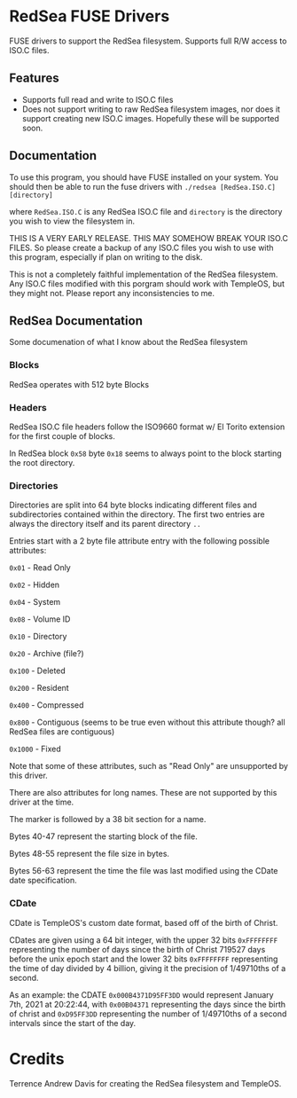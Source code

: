 
# RedSea FUSE Drivers

FUSE drivers to support the RedSea filesystem. Supports full R/W access to ISO.C files.



## Features

- Supports full read and write to ISO.C files
- Does not support writing to raw RedSea filesystem images, nor does it support creating new ISO.C images. Hopefully these will be supported soon.


## Documentation

To use this program, you should have FUSE installed on your system. You should then be able to run the fuse drivers with `./redsea [RedSea.ISO.C] [directory]`

where `RedSea.ISO.C` is any RedSea ISO.C file and `directory` is the directory you wish to view the filesystem in.

THIS IS A VERY EARLY RELEASE. THIS MAY SOMEHOW BREAK YOUR ISO.C FILES. So please create a backup of any ISO.C files you wish to use with this program, especially if plan on writing to the disk.

This is not a completely faithful implementation of the RedSea filesystem. Any ISO.C files modified with this porgram should work with TempleOS, but they might not. Please report any inconsistencies to me.

## RedSea Documentation

Some documenation of what I know about the RedSea filesystem

### Blocks

RedSea operates with 512 byte Blocks

### Headers

RedSea ISO.C file headers follow the ISO9660 format w/ El Torito extension for the first couple of blocks.

In RedSea block `0x58` byte `0x18` seems to always point to the block starting the root directory.

### Directories

Directories are split into 64 byte blocks indicating different files and subdirectories contained within the directory. The first two entries are always the directory itself and its parent directory `..`

Entries start with a 2 byte file attribute entry with the following possible attributes:


`0x01` - Read Only

`0x02` - Hidden

`0x04` - System

`0x08` - Volume ID

`0x10` - Directory

`0x20` - Archive (file?)

`0x100` - Deleted

`0x200` - Resident

`0x400` - Compressed

`0x800` - Contiguous (seems to be true even without this attribute though? all RedSea files are contiguous)

`0x1000` - Fixed


Note that some of these attributes, such as "Read Only" are unsupported by this driver.

There are also attributes for long names. These are not supported by this driver at the time. 

The marker is followed by a 38 bit section for a name. 

Bytes 40-47 represent the starting block of the file.

Bytes 48-55 represent the file size in bytes.

Bytes 56-63 represent the time the file was last modified using the CDate date specification.

### CDate

CDate is TempleOS's custom date format, based off of the birth of Christ.

CDates are given using a 64 bit integer, with the upper 32 bits `0xFFFFFFFF` representing the number of days since the birth of Christ 719527 days before the unix epoch start and the lower 32 bits `0xFFFFFFFF` representing the time of day divided by 4 billion, giving it the precision of 1/49710ths of a second.

As an example: the CDATE `0x000B4371D95FF3DD` would represent January 7th, 2021 at 20:22:44, with `0x00B04371` representing the days since the birth of christ and `0xD95FF3DD` representing the number of 1/49710ths of a second intervals since the start of the day.

# Credits

Terrence Andrew Davis for creating the RedSea filesystem and TempleOS.


